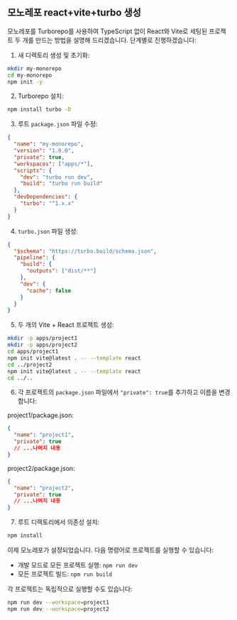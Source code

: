## 모노레포 react+vite+turbo 생성

모노레포를 Turborepo를 사용하여 TypeScript 없이 React와 Vite로 세팅된 프로젝트 두 개를 만드는 방법을 설명해 드리겠습니다. 단계별로 진행하겠습니다:

1. 새 디렉토리 생성 및 초기화:

```bash
mkdir my-monorepo
cd my-monorepo
npm init -y
```

2. Turborepo 설치:

```bash
npm install turbo -D
```

3. 루트 `package.json` 파일 수정:

```json
{
  "name": "my-monorepo",
  "version": "1.0.0",
  "private": true,
  "workspaces": ["apps/*"],
  "scripts": {
    "dev": "turbo run dev",
    "build": "turbo run build"
  },
  "devDependencies": {
    "turbo": "^1.x.x"
  }
}
```

4. `turbo.json` 파일 생성:

```json
{
  "$schema": "https://turbo.build/schema.json",
  "pipeline": {
    "build": {
      "outputs": ["dist/**"]
    },
    "dev": {
      "cache": false
    }
  }
}
```

5. 두 개의 Vite + React 프로젝트 생성:

```bash
mkdir -p apps/project1
mkdir -p apps/project2
cd apps/project1
npm init vite@latest . -- --template react
cd ../project2
npm init vite@latest . -- --template react
cd ../..
```

6. 각 프로젝트의 `package.json` 파일에서 `"private": true`를 추가하고 이름을 변경합니다:

project1/package.json:

```json
{
  "name": "project1",
  "private": true
  // ...나머지 내용
}
```

project2/package.json:

```json
{
  "name": "project2",
  "private": true
  // ...나머지 내용
}
```

7. 루트 디렉토리에서 의존성 설치:

```bash
npm install
```

이제 모노레포가 설정되었습니다. 다음 명령어로 프로젝트를 실행할 수 있습니다:

- 개발 모드로 모든 프로젝트 실행: `npm run dev`
- 모든 프로젝트 빌드: `npm run build`

각 프로젝트는 독립적으로 실행할 수도 있습니다:

```bash
npm run dev --workspace=project1
npm run dev --workspace=project2
```


